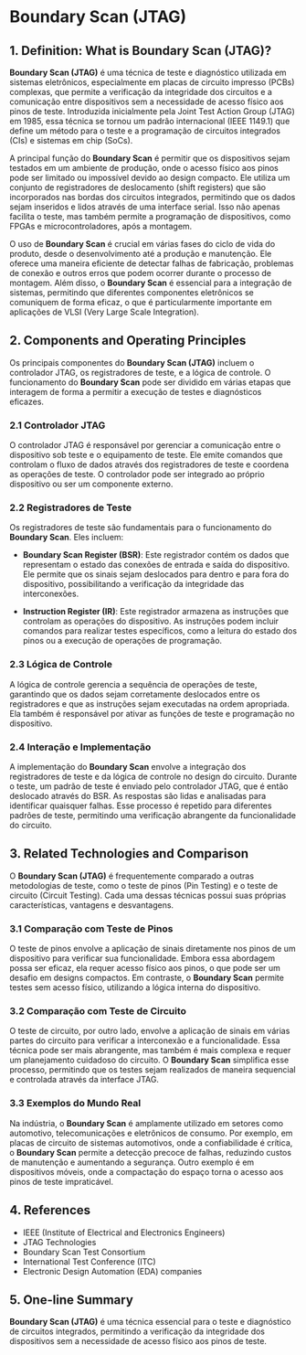 # Boundary Scan (JTAG)

## 1. Definition: What is **Boundary Scan (JTAG)**?
**Boundary Scan (JTAG)** é uma técnica de teste e diagnóstico utilizada em sistemas eletrônicos, especialmente em placas de circuito impresso (PCBs) complexas, que permite a verificação da integridade dos circuitos e a comunicação entre dispositivos sem a necessidade de acesso físico aos pinos de teste. Introduzida inicialmente pela Joint Test Action Group (JTAG) em 1985, essa técnica se tornou um padrão internacional (IEEE 1149.1) que define um método para o teste e a programação de circuitos integrados (CIs) e sistemas em chip (SoCs).

A principal função do **Boundary Scan** é permitir que os dispositivos sejam testados em um ambiente de produção, onde o acesso físico aos pinos pode ser limitado ou impossível devido ao design compacto. Ele utiliza um conjunto de registradores de deslocamento (shift registers) que são incorporados nas bordas dos circuitos integrados, permitindo que os dados sejam inseridos e lidos através de uma interface serial. Isso não apenas facilita o teste, mas também permite a programação de dispositivos, como FPGAs e microcontroladores, após a montagem.

O uso de **Boundary Scan** é crucial em várias fases do ciclo de vida do produto, desde o desenvolvimento até a produção e manutenção. Ele oferece uma maneira eficiente de detectar falhas de fabricação, problemas de conexão e outros erros que podem ocorrer durante o processo de montagem. Além disso, o **Boundary Scan** é essencial para a integração de sistemas, permitindo que diferentes componentes eletrônicos se comuniquem de forma eficaz, o que é particularmente importante em aplicações de VLSI (Very Large Scale Integration).

## 2. Components and Operating Principles
Os principais componentes do **Boundary Scan (JTAG)** incluem o controlador JTAG, os registradores de teste, e a lógica de controle. O funcionamento do **Boundary Scan** pode ser dividido em várias etapas que interagem de forma a permitir a execução de testes e diagnósticos eficazes.

### 2.1 Controlador JTAG
O controlador JTAG é responsável por gerenciar a comunicação entre o dispositivo sob teste e o equipamento de teste. Ele emite comandos que controlam o fluxo de dados através dos registradores de teste e coordena as operações de teste. O controlador pode ser integrado ao próprio dispositivo ou ser um componente externo.

### 2.2 Registradores de Teste
Os registradores de teste são fundamentais para o funcionamento do **Boundary Scan**. Eles incluem:

- **Boundary Scan Register (BSR)**: Este registrador contém os dados que representam o estado das conexões de entrada e saída do dispositivo. Ele permite que os sinais sejam deslocados para dentro e para fora do dispositivo, possibilitando a verificação da integridade das interconexões.

- **Instruction Register (IR)**: Este registrador armazena as instruções que controlam as operações do dispositivo. As instruções podem incluir comandos para realizar testes específicos, como a leitura do estado dos pinos ou a execução de operações de programação.

### 2.3 Lógica de Controle
A lógica de controle gerencia a sequência de operações de teste, garantindo que os dados sejam corretamente deslocados entre os registradores e que as instruções sejam executadas na ordem apropriada. Ela também é responsável por ativar as funções de teste e programação no dispositivo.

### 2.4 Interação e Implementação
A implementação do **Boundary Scan** envolve a integração dos registradores de teste e da lógica de controle no design do circuito. Durante o teste, um padrão de teste é enviado pelo controlador JTAG, que é então deslocado através do BSR. As respostas são lidas e analisadas para identificar quaisquer falhas. Esse processo é repetido para diferentes padrões de teste, permitindo uma verificação abrangente da funcionalidade do circuito.

## 3. Related Technologies and Comparison
O **Boundary Scan (JTAG)** é frequentemente comparado a outras metodologias de teste, como o teste de pinos (Pin Testing) e o teste de circuito (Circuit Testing). Cada uma dessas técnicas possui suas próprias características, vantagens e desvantagens.

### 3.1 Comparação com Teste de Pinos
O teste de pinos envolve a aplicação de sinais diretamente nos pinos de um dispositivo para verificar sua funcionalidade. Embora essa abordagem possa ser eficaz, ela requer acesso físico aos pinos, o que pode ser um desafio em designs compactos. Em contraste, o **Boundary Scan** permite testes sem acesso físico, utilizando a lógica interna do dispositivo.

### 3.2 Comparação com Teste de Circuito
O teste de circuito, por outro lado, envolve a aplicação de sinais em várias partes do circuito para verificar a interconexão e a funcionalidade. Essa técnica pode ser mais abrangente, mas também é mais complexa e requer um planejamento cuidadoso do circuito. O **Boundary Scan** simplifica esse processo, permitindo que os testes sejam realizados de maneira sequencial e controlada através da interface JTAG.

### 3.3 Exemplos do Mundo Real
Na indústria, o **Boundary Scan** é amplamente utilizado em setores como automotivo, telecomunicações e eletrônicos de consumo. Por exemplo, em placas de circuito de sistemas automotivos, onde a confiabilidade é crítica, o **Boundary Scan** permite a detecção precoce de falhas, reduzindo custos de manutenção e aumentando a segurança. Outro exemplo é em dispositivos móveis, onde a compactação do espaço torna o acesso aos pinos de teste impraticável.

## 4. References
- IEEE (Institute of Electrical and Electronics Engineers)
- JTAG Technologies
- Boundary Scan Test Consortium
- International Test Conference (ITC)
- Electronic Design Automation (EDA) companies

## 5. One-line Summary
**Boundary Scan (JTAG)** é uma técnica essencial para o teste e diagnóstico de circuitos integrados, permitindo a verificação da integridade dos dispositivos sem a necessidade de acesso físico aos pinos de teste.